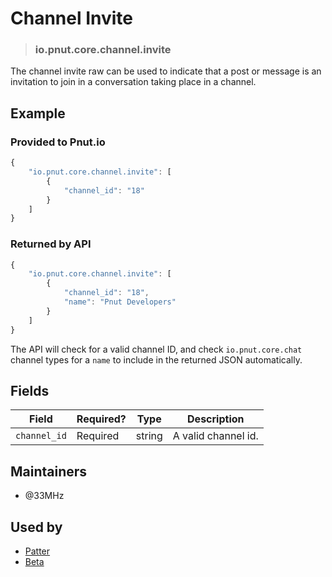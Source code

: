 <!-- give your raw a title -->
# Channel Invite

<!-- specify the "type" for your raw -->
> ### io.pnut.core.channel.invite

<!-- provide a description of what your raw represents -->
The channel invite raw can be used to indicate that a post or message is an invitation to join in a conversation taking place in a channel. 

<!-- provide at least one example of what your raw might look like in the wild -->
## Example

### Provided to Pnut.io

~~~ js
{
    "io.pnut.core.channel.invite": [
        {
            "channel_id": "18"
        }
    ]
}
~~~

### Returned by API

~~~ js
{
    "io.pnut.core.channel.invite": [
        {
            "channel_id": "18",
            "name": "Pnut Developers"
        }
    ]
}
~~~

The API will check for a valid channel ID, and check `io.pnut.core.chat` channel types for a `name` to include in the returned JSON automatically.

<!-- provide a complete description of the fields in the "value" object for your raw -->
## Fields

| Field        | Required? | Type   | Description                                                        |
| -----        | --------- | ----   | -----------                                                        |
| `channel_id` | Required  | string | A valid channel id. |

<!-- provide a way to contact you -->
## Maintainers
* @33MHz

<!-- provide references to compatible apps / service -->
## Used by
* [Patter](https://patter.chat)
* [Beta](https://beta.pnut.io)
